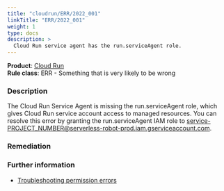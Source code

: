 ```yaml
---
title: "cloudrun/ERR/2022_001"
linkTitle: "ERR/2022_001"
weight: 1
type: docs
description: >
  Cloud Run service agent has the run.serviceAgent role.
---
```


**Product**: [Cloud Run](https://cloud.google.com/run)\
**Rule class**: ERR - Something that is very likely to be wrong

### Description

The Cloud Run Service Agent is missing the run.serviceAgent role,
which gives Cloud Run service account access to managed resources.
You can resolve this error by granting the run.serviceAgent IAM role
to service-PROJECT_NUMBER@serverless-robot-prod.iam.gserviceaccount.com.

### Remediation

### Further information

- [Troubleshooting permission errors](https://cloud.google.com/run/docs/troubleshooting#service-agent)
